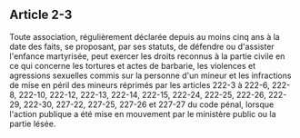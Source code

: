 Article 2-3
----
Toute association, régulièrement déclarée depuis au moins cinq ans à la date des
faits, se proposant, par ses statuts, de défendre ou d'assister l'enfance
martyrisée, peut exercer les droits reconnus à la partie civile en ce qui
concerne les tortures et actes de barbarie, les violences et agressions
sexuelles commis sur la personne d'un mineur et les infractions de mise en péril
des mineurs réprimés par les articles 222-3 à 222-6, 222-8, 222-10, 222-12,
222-13, 222-14, 222-15, 222-24, 222-25, 222-26, 222-29, 222-30, 227-22, 227-25,
227-26 et 227-27 du code pénal, lorsque l'action publique a été mise en
mouvement par le ministère public ou la partie lésée.

